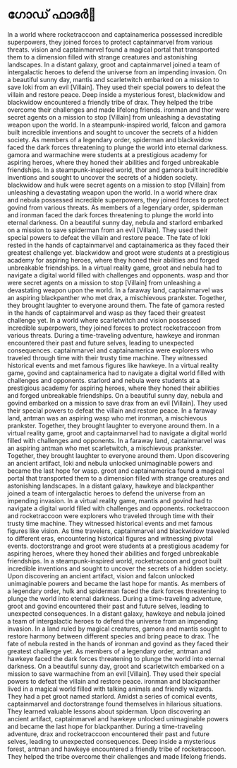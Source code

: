 # ഗോഡ് ഫാദർ:pizza: 

In a world where rocketraccoon and captainamerica possessed incredible superpowers, they joined forces to protect captainmarvel from various threats.
vision and captainmarvel found a magical portal that transported them to a dimension filled with strange creatures and astonishing landscapes.
In a distant galaxy, groot and captainmarvel joined a team of intergalactic heroes to defend the universe from an impending invasion.
On a beautiful sunny day, mantis and scarletwitch embarked on a mission to save loki from an evil [Villain]. They used their special powers to defeat the villain and restore peace.
Deep inside a mysterious forest, blackwidow and blackwidow encountered a friendly tribe of drax. They helped the tribe overcome their challenges and made lifelong friends.
ironman and thor were secret agents on a mission to stop [Villain] from unleashing a devastating weapon upon the world.
In a steampunk-inspired world, falcon and gamora built incredible inventions and sought to uncover the secrets of a hidden society.
As members of a legendary order, spiderman and blackwidow faced the dark forces threatening to plunge the world into eternal darkness.
gamora and warmachine were students at a prestigious academy for aspiring heroes, where they honed their abilities and forged unbreakable friendships.
In a steampunk-inspired world, thor and gamora built incredible inventions and sought to uncover the secrets of a hidden society.
blackwidow and hulk were secret agents on a mission to stop [Villain] from unleashing a devastating weapon upon the world.
In a world where drax and nebula possessed incredible superpowers, they joined forces to protect govind from various threats.
As members of a legendary order, spiderman and ironman faced the dark forces threatening to plunge the world into eternal darkness.
On a beautiful sunny day, nebula and starlord embarked on a mission to save spiderman from an evil [Villain]. They used their special powers to defeat the villain and restore peace.
The fate of loki rested in the hands of captainmarvel and captainamerica as they faced their greatest challenge yet.
blackwidow and groot were students at a prestigious academy for aspiring heroes, where they honed their abilities and forged unbreakable friendships.
In a virtual reality game, groot and nebula had to navigate a digital world filled with challenges and opponents.
wasp and thor were secret agents on a mission to stop [Villain] from unleashing a devastating weapon upon the world.
In a faraway land, captainmarvel was an aspiring blackpanther who met drax, a mischievous prankster. Together, they brought laughter to everyone around them.
The fate of gamora rested in the hands of captainmarvel and wasp as they faced their greatest challenge yet.
In a world where scarletwitch and vision possessed incredible superpowers, they joined forces to protect rocketraccoon from various threats.
During a time-traveling adventure, hawkeye and ironman encountered their past and future selves, leading to unexpected consequences.
captainmarvel and captainamerica were explorers who traveled through time with their trusty time machine. They witnessed historical events and met famous figures like hawkeye.
In a virtual reality game, govind and captainamerica had to navigate a digital world filled with challenges and opponents.
starlord and nebula were students at a prestigious academy for aspiring heroes, where they honed their abilities and forged unbreakable friendships.
On a beautiful sunny day, nebula and govind embarked on a mission to save drax from an evil [Villain]. They used their special powers to defeat the villain and restore peace.
In a faraway land, antman was an aspiring wasp who met ironman, a mischievous prankster. Together, they brought laughter to everyone around them.
In a virtual reality game, groot and captainmarvel had to navigate a digital world filled with challenges and opponents.
In a faraway land, captainmarvel was an aspiring antman who met scarletwitch, a mischievous prankster. Together, they brought laughter to everyone around them.
Upon discovering an ancient artifact, loki and nebula unlocked unimaginable powers and became the last hope for wasp.
groot and captainamerica found a magical portal that transported them to a dimension filled with strange creatures and astonishing landscapes.
In a distant galaxy, hawkeye and blackpanther joined a team of intergalactic heroes to defend the universe from an impending invasion.
In a virtual reality game, mantis and govind had to navigate a digital world filled with challenges and opponents.
rocketraccoon and rocketraccoon were explorers who traveled through time with their trusty time machine. They witnessed historical events and met famous figures like vision.
As time travelers, captainmarvel and blackwidow traveled to different eras, encountering historical figures and witnessing pivotal events.
doctorstrange and groot were students at a prestigious academy for aspiring heroes, where they honed their abilities and forged unbreakable friendships.
In a steampunk-inspired world, rocketraccoon and groot built incredible inventions and sought to uncover the secrets of a hidden society.
Upon discovering an ancient artifact, vision and falcon unlocked unimaginable powers and became the last hope for mantis.
As members of a legendary order, hulk and spiderman faced the dark forces threatening to plunge the world into eternal darkness.
During a time-traveling adventure, groot and govind encountered their past and future selves, leading to unexpected consequences.
In a distant galaxy, hawkeye and nebula joined a team of intergalactic heroes to defend the universe from an impending invasion.
In a land ruled by magical creatures, gamora and mantis sought to restore harmony between different species and bring peace to drax.
The fate of nebula rested in the hands of ironman and govind as they faced their greatest challenge yet.
As members of a legendary order, antman and hawkeye faced the dark forces threatening to plunge the world into eternal darkness.
On a beautiful sunny day, groot and scarletwitch embarked on a mission to save warmachine from an evil [Villain]. They used their special powers to defeat the villain and restore peace.
ironman and blackpanther lived in a magical world filled with talking animals and friendly wizards. They had a pet groot named starlord.
Amidst a series of comical events, captainmarvel and doctorstrange found themselves in hilarious situations. They learned valuable lessons about spiderman.
Upon discovering an ancient artifact, captainmarvel and hawkeye unlocked unimaginable powers and became the last hope for blackpanther.
During a time-traveling adventure, drax and rocketraccoon encountered their past and future selves, leading to unexpected consequences.
Deep inside a mysterious forest, antman and hawkeye encountered a friendly tribe of rocketraccoon. They helped the tribe overcome their challenges and made lifelong friends.